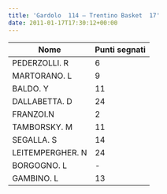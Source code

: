 ```yaml
---
title: 'Gardolo  114 – Trentino Basket  17'
date: 2011-01-17T17:30:12+00:00
---
```

| **Nome** | **Punti segnati** |
| -------- | ----------------- |
| PEDERZOLLI. R | 6 |
| MARTORANO. L | 9 |
| BALDO. Y | 11 |
| DALLABETTA. D | 24 |
| FRANZOI.N | 2 |
| TAMBORSKY. M | 11 |
| SEGALLA. S | 14 |
| LEITEMPERGHER. N | 24 |
| BORGOGNO. L | - |
| GAMBINO. L | 13 |
